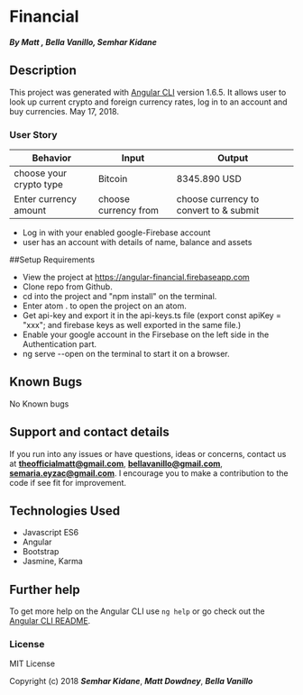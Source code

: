 # Financial


#### _**By Matt , Bella Vanillo, Semhar Kidane**_

## Description

This project was generated with [Angular CLI](https://github.com/angular/angular-cli) version 1.6.5. It allows user to look up current crypto and foreign currency rates, log in to an account and buy currencies. May 17, 2018.


### User Story

Behavior | Input | Output
---------|-------|-------
choose your crypto type | Bitcoin | 8345.890 USD
Enter currency amount | choose currency from | choose currency to convert to & submit

* Log in with your enabled google-Firebase account
* user has an account with details of name, balance and assets



##Setup Requirements
* View the project at https://angular-financial.firebaseapp.com
* Clone repo from Github.
* cd into the project and "npm install" on the terminal.
* Enter atom . to open the project on an atom.
* Get api-key and export it in the api-keys.ts file (export const apiKey = "xxx"; and firebase keys as well exported in the same file.)
* Enable your google account in the Firsebase on the left side in the Authentication part.
* ng serve --open on the terminal to start it on a browser.


## Known Bugs

No Known bugs


## Support and contact details

If you run into any issues or have questions, ideas or concerns, contact us at **theofficialmatt@gmail.com**, **bellavanillo@gmail.com**, **semaria.eyzac@gmail.com**. I encourage you to make a contribution to the code if see fit for improvement.


## Technologies Used

* Javascript ES6
* Angular
* Bootstrap
* Jasmine, Karma


## Further help

To get more help on the Angular CLI use `ng help` or go check out the [Angular CLI README](https://github.com/angular/angular-cli/blob/master/README.md).

### License

MIT License

Copyright (c) 2018 **_Semhar Kidane_**, **_Matt Dowdney_**, **_Bella Vanillo_**
